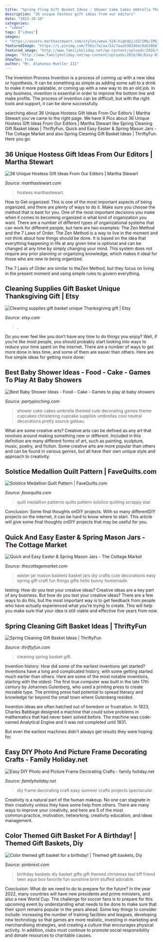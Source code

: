 ```yaml
---
title: "Spring Fling Gift Basket Ideas : Shower Cake Cakes Umbrella Themed Cute Decorating Games Theme Cupcakes Christening Cupcake Supplies Umbrellas Cool Neutral Decorations Pretty Source Gateau"
description: "36 unique hostess gift ideas from our editors"
date: "2022-10-10"
categories:
- "ideas"
tags: ["ideas"]
images:
- "https://assets.marthastewart.com/styles/wmax-520-highdpi/d3/IMG/IMG_9413.jpg?itok=Baj2YWfg"
featuredImage: "https://i.pinimg.com/736x/7a/aa/53/7aaa5302ddec9ab586b77a277c6cdca4.jpg"
featured_image: "http://www.familyholiday.net/wp-content/uploads/2016/06/Easy-DIY-Photo-and-Picture-Frame-Decorating-Crafts-4.jpg"
image: "http://www.familyholiday.net/wp-content/uploads/2016/06/Easy-DIY-Photo-and-Picture-Frame-Decorating-Crafts-4.jpg"
ShowToc: true
author: "Mr. Alphonso Mueller III"
---
```



The Invention Process
Invention is a process of coming up with a new idea or hypothesis. It can be something as simple as adding some salt to a drink to make it more palatable, or coming up with a new way to do an old job. In any business, invention is essential in order to improve the bottom line and make profits. The process of invention can be difficult, but with the right tools and support, it can be done successfully.

	

		
searching about 36 Unique Hostess Gift Ideas From Our Editors | Martha Stewart you've came to the right page. We have 8 Pics about 36 Unique Hostess Gift Ideas From Our Editors | Martha Stewart like Spring Cleaning Gift Basket Ideas | ThriftyFun, Quick and Easy Easter &amp; Spring Mason Jars - The Cottage Market and also Spring Cleaning Gift Basket Ideas | ThriftyFun. Here you go:
		
    
## 36 Unique Hostess Gift Ideas From Our Editors | Martha Stewart

<img loading=lazy src="https://assets.marthastewart.com/styles/wmax-520-highdpi/d3/IMG/IMG_9413.jpg?itok=Baj2YWfg" onerror="this.onerror=null;this.src='https://tse3.mm.bing.net/th?id=OIP._cw1CwpnL7PTIRsTkpQ9twHaKh&amp;pid=15.1';" alt="36 Unique Hostess Gift Ideas From Our Editors | Martha Stewart">

_Source: marthastewart.com_

>hostess marthastewart. 

	

How to Get organized: This is one of the most important aspects of being organized, and there are plenty of ways to do it. Make sure you choose the method that is best for you.
One of the most important decisions you make when it comes to becoming organized is what kind of organization you want. There are a number of different types of organizational systems that can work for different people, but here are two examples: The Zen Method and the 7 Laws of Order.
The Zen Method is a way to live in the moment and not think about how things should be done. It is based on the idea that everything happening in life at any given time is optional and can be changed at any time by simply changing your mind. This system does not require any prior planning or organizing knowledge, which makes it ideal for those who are new to being organized.

The 7 Laws of Order are similar to theZen Method, but they focus on living in the present moment and using simple rules to govern everything.

    
## Cleaning Supplies Gift Basket Unique Thanksgiving Gift | Etsy

<img loading=lazy src="https://i.etsystatic.com/17310088/r/il/79811e/2139045321/il_794xN.2139045321_jgxf.jpg" onerror="this.onerror=null;this.src='https://tse4.mm.bing.net/th?id=OIP.jwEzGI12k68lzODgeC4A8wHaJ4&amp;pid=15.1';" alt="Cleaning supplies gift basket unique Thanksgiving gift | Etsy">

_Source: etsy.com_

>. 

	

Do you ever feel like you don’t have any time to do things you enjoy? Well, if you’re like most people, you should probably start looking into ways to reduce your time spent on the internet. There are a number of ways to get more done in less time, and some of them are easier than others. Here are five simple ideas for getting more done: 
    
## Best Baby Shower Ideas - Food - Cake - Games To Play At Baby Showers

<img loading=lazy src="https://partypinching.com/wp-content/uploads/2018/05/630c3e8d72ad26447f13ffcbce11011b.jpg" onerror="this.onerror=null;this.src='https://tse3.mm.bing.net/th?id=OIP.PMHEANqbw7n8SBiy9e1QoQHaLX&amp;pid=15.1';" alt="Best Baby Shower Ideas - Food - Cake - Games to play at baby showers">

_Source: partypinching.com_

>shower cake cakes umbrella themed cute decorating games theme cupcakes christening cupcake supplies umbrellas cool neutral decorations pretty source gateau. 

	

What are some creative arts?
Creative arts can be defined as any art that revolves around making something new or different. Included in this definition are many different forms of art, such as painting, sculpture, music, poetry, and fiction. Some creative arts are more popular than others and can be found in various genres, but all have their own unique style and approach to creativity.

    
## Solstice Medallion Quilt Pattern | FaveQuilts.com

<img loading=lazy src="http://irepo.primecp.com/2015/12/248160/Solstice-Medallion-Quilt-Pattern_ExtraLarge1000_ID-1327389.jpg?v=1327389" onerror="this.onerror=null;this.src='https://tse3.mm.bing.net/th?id=OIP.OGck-Fu-_903oqj_hj49pAHaHa&amp;pid=15.1';" alt="Solstice Medallion Quilt Pattern | FaveQuilts.com">

_Source: favequilts.com_

>quilt medallion patterns quilts pattern solstice quilting scrappy star. 

	

Conclusion: Some final thoughts onDIY projects.
With so many differentDIY projects on the internet, it can be hard to know where to start. This article will give some final thoughts onDIY projects that may be useful for you.

    
## Quick And Easy Easter &amp; Spring Mason Jars - The Cottage Market

<img loading=lazy src="https://thecottagemarket.com/wp-content/uploads/2017/04/MasonJarDIY4.jpg" onerror="this.onerror=null;this.src='https://tse1.mm.bing.net/th?id=OIP.fAeTiElRe7yNFIwE-jjsQgHaLH&amp;pid=15.1';" alt="Quick and Easy Easter &amp; Spring Mason Jars - The Cottage Market">

_Source: thecottagemarket.com_

>easter jar mason baskets basket jars diy crafts cute decorations easy spring gift craft fun things gifts hello bunny homemade. 

	

testing: How do you test your creative ideas?
Creative ideas are a key part of any business. But how do you test your creative ideas? There are a few ways to do this, but the most important way is to get feedback from people who have actually experienced what you're trying to create. This will help you make sure that your idea is still viable and effective five years from now.

    
## Spring Cleaning Gift Basket Ideas | ThriftyFun

<img loading=lazy src="https://img.thrfun.com/img/015/750/spring_cleaning_l.jpg" onerror="this.onerror=null;this.src='https://tse1.mm.bing.net/th?id=OIP.vfjY5kHZv1BMCGp9JPaBagHaLG&amp;pid=15.1';" alt="Spring Cleaning Gift Basket Ideas | ThriftyFun">

_Source: thriftyfun.com_

>cleaning spring basket gift. 

	

Invention history: How did some of the earliest inventions get started?
Inventions have a long and complicated history, with some getting started much earlier than others. Here are some of the most notable inventions, starting with the oldest:
The first true computer was built in the late 17th century by Johannes Gutenberg, who used a printing press to create movable type. The printing press had potential to spread literacy and knowledge far beyond the small town where Gutenberg resided.

Invention ideas are often hatched out of boredom or frustration. In 1823, Charles Babbage designed a machine that could solve problems in mathematics that had never been solved before. The machine was code-named Analytical Engine and it was not completed until 1831.

But even the earliest machines didn’t always get results they were hoping for.

    
## Easy DIY Photo And Picture Frame Decorating Crafts - Family Holiday.net

<img loading=lazy src="http://www.familyholiday.net/wp-content/uploads/2016/06/Easy-DIY-Photo-and-Picture-Frame-Decorating-Crafts-4.jpg" onerror="this.onerror=null;this.src='https://tse2.mm.bing.net/th?id=OIP.7wG4GiQqgGBZtdOuvQppGgHaJ6&amp;pid=15.1';" alt="Easy DIY Photo and Picture Frame Decorating Crafts - family holiday.net">

_Source: familyholiday.net_

>diy frame decorating craft easy summer crafts projects spectacular. 

	

Creativity is a natural part of the human makeup. No one can stagnate in their creativity unless they have some help from others. There are many ways to improve your creativity, and here are 5 of the most common:practice, motivation, networking, creativity education, and ideas management.

    
## Color Themed Gift Basket For A Birthday! | Themed Gift Baskets, Diy

<img loading=lazy src="https://i.pinimg.com/736x/7a/aa/53/7aaa5302ddec9ab586b77a277c6cdca4.jpg" onerror="this.onerror=null;this.src='https://tse2.mm.bing.net/th?id=OIP.hsuJCKjP2VqSlJkLa7cW6QHaJ3&amp;pid=15.1';" alt="Color themed gift basket for a birthday! | Themed gift baskets, Diy">

_Source: pinterest.com_

>birthday baskets diy basket gifts gift themed christmas teal bff friend teen aqua box favorite fun sunshine brim stuffed adorable. 

	

Conclusion: What do we need to do to prepare for the future?
In the year 2022, many countries will have new presidents and prime ministers, and also a new World Cup. The challenge for soccer fans is to prepare for this upcoming event by understanding what needs to be done to make sure that their sport remains popular in the years ahead. Some key things to consider include: increasing the number of training facilities and leagues, developing new technology so that games are more realistic, investing in marketing and merchandising strategies, and creating a culture that encourages physical activity. In addition, clubs must continue to promote social responsibility and donate resources to charitable causes.

